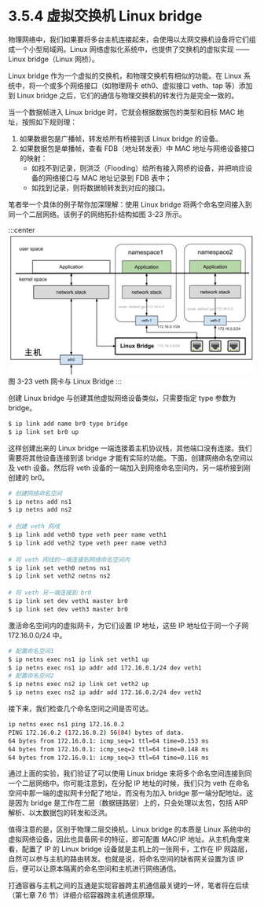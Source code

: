 # 3.5.4 虚拟交换机 Linux bridge

物理网络中，我们如果要将多台主机连接起来，会使用以太网交换机设备将它们组成一个小型局域网。Linux 网络虚拟化系统中，也提供了交换机的虚拟实现 —— Linux bridge（Linux 网桥）。

Linux bridge 作为一个虚拟的交换机，和物理交换机有相似的功能。在 Linux 系统中，将一个或多个网络接口（如物理网卡 eth0、虚拟接口 veth、tap 等）添加到 Linux bridge 之后，它们的通信与物理交换机的转发行为是完全一致的。

当一个数据帧进入 Linux bridge 时，它就会根据数据包的类型和目标 MAC 地址，按照如下规则理：

1. 如果数据包是广播帧，转发给所有桥接到该 Linux bridge 的设备。
2. 如果数据包是单播帧，查看 FDB（地址转发表）中 MAC 地址与网络设备接口的映射：
	- 如找不到记录，则洪泛（Flooding）给所有接入网桥的设备，并把响应设备的网络接口与 MAC 地址记录到 FDB 表中；
	- 如找到记录，则将数据帧转发到对应的接口。


笔者举一个具体的例子帮你加深理解：使用 Linux bridge 将两个命名空间接入到同一个二层网络。该例子的网络拓扑结构如图 3-23 所示。

:::center
  ![](../assets/linux-bridge.svg)<br/>
 图 3-23 veth 网卡与 Linux Bridge
:::

创建 Linux bridge 与创建其他虚拟网络设备类似，只需要指定 type 参数为 bridge。

```bash
$ ip link add name br0 type bridge
$ ip link set br0 up
```

这样创建出来的 Linux bridge 一端连接着主机协议栈，其他端口没有连接。我们需要将其他设备连接到该 bridge 才能有实际的功能。下面，创建网络命名空间以及 veth 设备。然后将 veth 设备的一端加入到网络命名空间内，另一端桥接到刚创建的 br0。

```bash
# 创建网络命名空间
$ ip netns add ns1
$ ip netns add ns2

# 创建 veth 网线
$ ip link add veth0 type veth peer name veth1
$ ip link add veth2 type veth peer name veth3

# 将 veth 网线的一端连接到网络命名空间内
$ ip link set veth0 netns ns1
$ ip link set veth2 netns ns2

# 将 veth 另一端连接到 br0
$ ip link set dev veth1 master br0
$ ip link set dev veth3 master br0
```

激活命名空间内的虚拟网卡，为它们设置 IP 地址，这些 IP 地址位于同一个子网 172.16.0.0/24 中。

```bash
# 配置命名空间1
$ ip netns exec ns1 ip link set veth1 up
$ ip netns exec ns1 ip addr add 172.16.0.1/24 dev veth1
# 配置命名空间2
$ ip netns exec ns2 ip link set veth2 up
$ ip netns exec ns2 ip addr add 172.16.0.2/24 dev veth2
```

接下来，我们检查几个命名空间之间是否可达。

```bash
ip netns exec ns1 ping 172.16.0.2
PING 172.16.0.2 (172.16.0.2) 56(84) bytes of data.
64 bytes from 172.16.0.1: icmp_seq=1 ttl=64 time=0.153 ms
64 bytes from 172.16.0.1: icmp_seq=2 ttl=64 time=0.148 ms
64 bytes from 172.16.0.1: icmp_seq=3 ttl=64 time=0.116 ms
```
通过上面的实验，我们验证了可以使用 Linux bridge 来将多个命名空间连接到同一个二层网络中。你可能注意到，在分配 IP 地址的时候，我们只为 veth 在命名空间中那一端的虚拟网卡分配了地址，而没有为加入 bridge 那一端分配地址。这是因为 bridge 是工作在二层（数据链路层）上的，只会处理以太包，包括 ARP 解析、以太数据包的转发和泛洪。

值得注意的是，区别于物理二层交换机，Linux bridge 的本质是 Linux 系统中的虚拟网络设备，因此也具备网卡的特征，即可配置 MAC/IP 地址。从主机角度来看，配置了 IP 的 Linux bridge 设备就是主机上的一张网卡，工作在 IP 网路层，自然可以参与主机的路由转发。也就是说，将命名空间的缺省网关设置为该 IP 后，便可以让原本隔离的命名空间和主机进行网络通信。

打通容器与主机之间的互通是实现容器跨主机通信最关键的一环，笔者将在后续（第七章 7.6 节）详细介绍容器跨主机通信原理。



